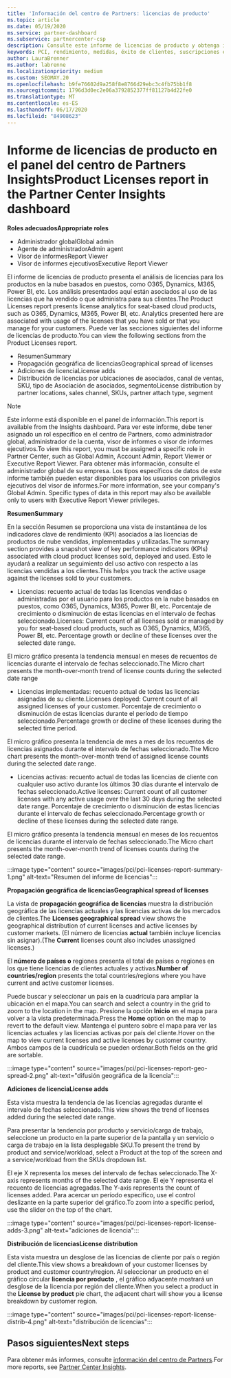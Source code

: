 ```yaml
---
title: 'Información del centro de Partners: licencias de producto'
ms.topic: article
ms.date: 05/19/2020
ms.service: partner-dashboard
ms.subservice: partnercenter-csp
description: Consulte este informe de licencias de producto y obtenga información sobre cómo mejorar con los productos en la nube con licencia (o basados en puestos) que vende o administra para sus clientes.
keywords: PCI, rendimiento, medidas, éxito de clientes, suscripciones en la nube, análisis, informe
author: LauraBrenner
ms.author: labrenne
ms.localizationpriority: medium
ms.custom: SEOMAY.20
ms.openlocfilehash: b9fe76602d9a258f8e8766d29ebc3c4fb75bb1f8
ms.sourcegitcommit: 1796d3d0ec2e06a3792852377ff81127b4d22fe0
ms.translationtype: MT
ms.contentlocale: es-ES
ms.lasthandoff: 06/17/2020
ms.locfileid: "84908623"
---
```

# <a name="product-licenses-report-in-the-partner-center-insights-dashboard"></a><span data-ttu-id="e475b-104">Informe de licencias de producto en el panel del centro de Partners Insights</span><span class="sxs-lookup"><span data-stu-id="e475b-104">Product Licenses report in the Partner Center Insights dashboard</span></span>

<span data-ttu-id="e475b-105">**Roles adecuados**</span><span class="sxs-lookup"><span data-stu-id="e475b-105">**Appropriate roles**</span></span>
- <span data-ttu-id="e475b-106">Administrador global</span><span class="sxs-lookup"><span data-stu-id="e475b-106">Global admin</span></span>
- <span data-ttu-id="e475b-107">Agente de administrador</span><span class="sxs-lookup"><span data-stu-id="e475b-107">Admin agent</span></span>
- <span data-ttu-id="e475b-108">Visor de informes</span><span class="sxs-lookup"><span data-stu-id="e475b-108">Report Viewer</span></span>
- <span data-ttu-id="e475b-109">Visor de informes ejecutivos</span><span class="sxs-lookup"><span data-stu-id="e475b-109">Executive Report Viewer</span></span>

<span data-ttu-id="e475b-110">El informe de licencias de producto presenta el análisis de licencias para los productos en la nube basados en puestos, como O365, Dynamics, M365, Power BI, etc. Los análisis presentados aquí están asociados al uso de las licencias que ha vendido o que administra para sus clientes.</span><span class="sxs-lookup"><span data-stu-id="e475b-110">The Product Licenses report presents license analytics for seat-based cloud products, such as O365, Dynamics, M365, Power BI, etc. Analytics presented here are associated with usage of the licenses that you have sold or that you manage for your customers.</span></span> <span data-ttu-id="e475b-111">Puede ver las secciones siguientes del informe de licencias de producto.</span><span class="sxs-lookup"><span data-stu-id="e475b-111">You can view the following sections from the Product Licenses report.</span></span>

- <span data-ttu-id="e475b-112">Resumen</span><span class="sxs-lookup"><span data-stu-id="e475b-112">Summary</span></span>
- <span data-ttu-id="e475b-113">Propagación geográfica de licencias</span><span class="sxs-lookup"><span data-stu-id="e475b-113">Geographical spread of licenses</span></span>
- <span data-ttu-id="e475b-114">Adiciones de licencia</span><span class="sxs-lookup"><span data-stu-id="e475b-114">License adds</span></span>
- <span data-ttu-id="e475b-115">Distribución de licencias por ubicaciones de asociados, canal de ventas, SKU, tipo de Asociación de asociados, segmento</span><span class="sxs-lookup"><span data-stu-id="e475b-115">License distribution by partner locations, sales channel, SKUs, partner attach type, segment</span></span>

 > [!NOTE]
 > <span data-ttu-id="e475b-116">Este informe está disponible en el panel de información.</span><span class="sxs-lookup"><span data-stu-id="e475b-116">This report is available from the Insights dashboard.</span></span> <span data-ttu-id="e475b-117">Para ver este informe, debe tener asignado un rol específico en el centro de Partners, como administrador global, administrador de la cuenta, visor de informes o visor de informes ejecutivos.</span><span class="sxs-lookup"><span data-stu-id="e475b-117">To view this report, you must be assigned a specific role in Partner Center, such as Global Admin, Account Admin, Report Viewer or Executive Report Viewer.</span></span> <span data-ttu-id="e475b-118">Para obtener más información, consulte el administrador global de su empresa. Los tipos específicos de datos de este informe también pueden estar disponibles para los usuarios con privilegios ejecutivos del visor de informes.</span><span class="sxs-lookup"><span data-stu-id="e475b-118">For more information, see your company's Global Admin. Specific types of data in this report may also be available only to users with Executive Report Viewer privileges.</span></span>

<span data-ttu-id="e475b-119">**Resumen**</span><span class="sxs-lookup"><span data-stu-id="e475b-119">**Summary**</span></span>

<span data-ttu-id="e475b-120">En la sección Resumen se proporciona una vista de instantánea de los indicadores clave de rendimiento (KPI) asociados a las licencias de productos de nube vendidas, implementadas y utilizadas.</span><span class="sxs-lookup"><span data-stu-id="e475b-120">The summary section provides a snapshot view of key performance indicators (KPIs) associated with cloud product licenses sold, deployed and used.</span></span> <span data-ttu-id="e475b-121">Esto le ayudará a realizar un seguimiento del uso activo con respecto a las licencias vendidas a los clientes.</span><span class="sxs-lookup"><span data-stu-id="e475b-121">This helps you track the active usage against the licenses sold to your customers.</span></span>

- <span data-ttu-id="e475b-122">Licencias: recuento actual de todas las licencias vendidas o administradas por el usuario para los productos en la nube basados en puestos, como O365, Dynamics, M365, Power BI, etc. Porcentaje de crecimiento o disminución de estas licencias en el intervalo de fechas seleccionado.</span><span class="sxs-lookup"><span data-stu-id="e475b-122">Licenses: Current count of all licenses sold or managed by you for seat-based cloud products, such as O365, Dynamics, M365, Power BI, etc. Percentage growth or decline of these licenses over the selected date range.</span></span>

<span data-ttu-id="e475b-123">El micro gráfico presenta la tendencia mensual en meses de recuentos de licencias durante el intervalo de fechas seleccionado.</span><span class="sxs-lookup"><span data-stu-id="e475b-123">The Micro chart presents the month-over-month trend of license counts during the selected date range</span></span>

- <span data-ttu-id="e475b-124">Licencias implementadas: recuento actual de todas las licencias asignadas de su cliente.</span><span class="sxs-lookup"><span data-stu-id="e475b-124">Licenses deployed: Current count of all assigned licenses of your customer.</span></span>
<span data-ttu-id="e475b-125">Porcentaje de crecimiento o disminución de estas licencias durante el período de tiempo seleccionado.</span><span class="sxs-lookup"><span data-stu-id="e475b-125">Percentage growth or decline of these licenses during the selected time period.</span></span>

<span data-ttu-id="e475b-126">El micro gráfico presenta la tendencia de mes a mes de los recuentos de licencias asignados durante el intervalo de fechas seleccionado.</span><span class="sxs-lookup"><span data-stu-id="e475b-126">The Micro chart presents the month-over-month trend of assigned license counts during the selected date range.</span></span>

- <span data-ttu-id="e475b-127">Licencias activas: recuento actual de todas las licencias de cliente con cualquier uso activo durante los últimos 30 días durante el intervalo de fechas seleccionado.</span><span class="sxs-lookup"><span data-stu-id="e475b-127">Active licenses: Current count of all customer licenses with any active usage over the last 30 days during the selected date range.</span></span>
<span data-ttu-id="e475b-128">Porcentaje de crecimiento o disminución de estas licencias durante el intervalo de fechas seleccionado.</span><span class="sxs-lookup"><span data-stu-id="e475b-128">Percentage growth or decline of these licenses during the selected date range.</span></span>

<span data-ttu-id="e475b-129">El micro gráfico presenta la tendencia mensual en meses de los recuentos de licencias durante el intervalo de fechas seleccionado.</span><span class="sxs-lookup"><span data-stu-id="e475b-129">The Micro chart presents the month-over-month trend of licenses counts during the selected date range.</span></span>

:::image type="content" source="images/pci/pci-licenses-report-summary-1.png" alt-text="Resumen del informe de licencias":::

<span data-ttu-id="e475b-131">**Propagación geográfica de licencias**</span><span class="sxs-lookup"><span data-stu-id="e475b-131">**Geographical spread of licenses**</span></span>

<span data-ttu-id="e475b-132">La vista de **propagación geográfica de licencias** muestra la distribución geográfica de las licencias actuales y las licencias activas de los mercados de clientes.</span><span class="sxs-lookup"><span data-stu-id="e475b-132">The **Licenses geographical spread** view shows the geographical distribution of current licenses and active licenses by customer markets.</span></span> <span data-ttu-id="e475b-133">(El número de licencias **actual** también incluye licencias sin asignar).</span><span class="sxs-lookup"><span data-stu-id="e475b-133">(The **Current** licenses count also includes unassigned licenses.)</span></span>

<span data-ttu-id="e475b-134">El **número de países o** regiones presenta el total de países o regiones en los que tiene licencias de clientes actuales y activas.</span><span class="sxs-lookup"><span data-stu-id="e475b-134">**Number of countries/region** presents the total countries/regions where you have current and active customer licenses.</span></span>

<span data-ttu-id="e475b-135">Puede buscar y seleccionar un país en la cuadrícula para ampliar la ubicación en el mapa.</span><span class="sxs-lookup"><span data-stu-id="e475b-135">You can search and select a country in the grid to zoom to the location in the map.</span></span> <span data-ttu-id="e475b-136">Presione la opción **Inicio** en el mapa para volver a la vista predeterminada.</span><span class="sxs-lookup"><span data-stu-id="e475b-136">Press the **Home** option on the map to revert to the default view.</span></span> <span data-ttu-id="e475b-137">Mantenga el puntero sobre el mapa para ver las licencias actuales y las licencias activas por país del cliente.</span><span class="sxs-lookup"><span data-stu-id="e475b-137">Hover on the map to view current licenses and active licenses by customer country.</span></span> <span data-ttu-id="e475b-138">Ambos campos de la cuadrícula se pueden ordenar.</span><span class="sxs-lookup"><span data-stu-id="e475b-138">Both fields on the grid are sortable.</span></span>

:::image type="content" source="images/pci/pci-licenses-report-geo-spread-2.png" alt-text="difusión geográfica de la licencia":::

<span data-ttu-id="e475b-140">**Adiciones de licencia**</span><span class="sxs-lookup"><span data-stu-id="e475b-140">**License adds**</span></span>

<span data-ttu-id="e475b-141">Esta vista muestra la tendencia de las licencias agregadas durante el intervalo de fechas seleccionado.</span><span class="sxs-lookup"><span data-stu-id="e475b-141">This view shows the trend of licenses added during the selected date range.</span></span> 

<span data-ttu-id="e475b-142">Para presentar la tendencia por producto y servicio/carga de trabajo, seleccione un producto en la parte superior de la pantalla y un servicio o carga de trabajo en la lista desplegable SKU.</span><span class="sxs-lookup"><span data-stu-id="e475b-142">To present the trend by product and service/workload, select a Product at the top of the screen and a service/workload from the SKUs dropdown list.</span></span>

<span data-ttu-id="e475b-143">El eje X representa los meses del intervalo de fechas seleccionado.</span><span class="sxs-lookup"><span data-stu-id="e475b-143">The X-axis represents months of the selected date range.</span></span> <span data-ttu-id="e475b-144">El eje Y representa el recuento de licencias agregadas.</span><span class="sxs-lookup"><span data-stu-id="e475b-144">The Y-axis represents the count of licenses added.</span></span> <span data-ttu-id="e475b-145">Para acercar un período específico, use el control deslizante en la parte superior del gráfico.</span><span class="sxs-lookup"><span data-stu-id="e475b-145">To zoom into a specific period, use the slider on the top of the chart.</span></span>

:::image type="content" source="images/pci/pci-licenses-report-license-adds-3.png" alt-text="adiciones de licencia":::

<span data-ttu-id="e475b-147">**Distribución de licencias**</span><span class="sxs-lookup"><span data-stu-id="e475b-147">**License distribution**</span></span>

<span data-ttu-id="e475b-148">Esta vista muestra un desglose de las licencias de cliente por país o región del cliente.</span><span class="sxs-lookup"><span data-stu-id="e475b-148">This view shows a breakdown of your customer licenses by product and customer country/region.</span></span> <span data-ttu-id="e475b-149">Al seleccionar un producto en el gráfico circular **licencia por producto** , el gráfico adyacente mostrará un desglose de la licencia por región del cliente.</span><span class="sxs-lookup"><span data-stu-id="e475b-149">When you select a product in the **License by product** pie chart, the adjacent chart will show you a license breakdown by customer region.</span></span>

:::image type="content" source="images/pci/pci-licenses-report-license-distrib-4.png" alt-text="distribución de licencias":::

## <a name="next-steps"></a><span data-ttu-id="e475b-151">Pasos siguientes</span><span class="sxs-lookup"><span data-stu-id="e475b-151">Next steps</span></span>

<span data-ttu-id="e475b-152">Para obtener más informes, consulte [información del centro de Partners](partner-center-insights.md).</span><span class="sxs-lookup"><span data-stu-id="e475b-152">For more reports, see [Partner Center Insights](partner-center-insights.md).</span></span>
